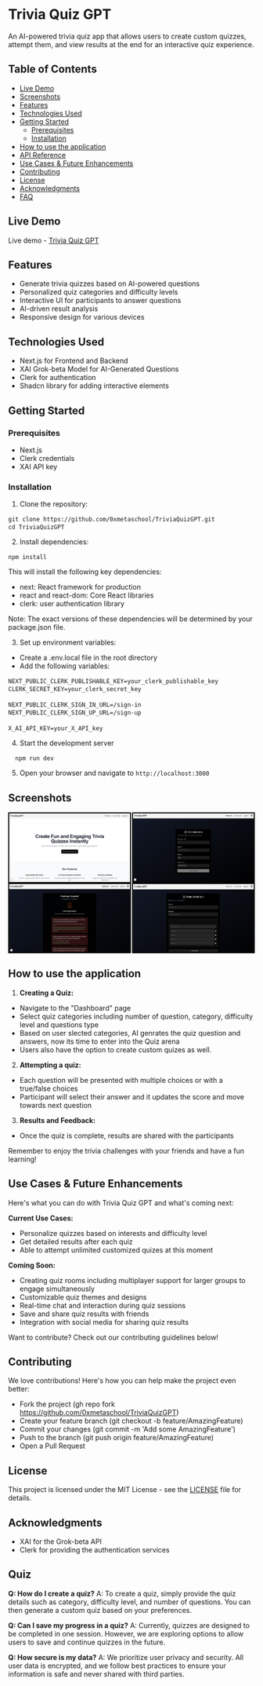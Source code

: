 # Trivia Quiz GPT
An AI-powered trivia quiz app that allows users to create custom quizzes, attempt them, and view results at the end for an interactive quiz experience.

## Table of Contents
  - [Live Demo](#live-demo)
  - [Screenshots](#screenshots)
  - [Features](#features)
  - [Technologies Used](#technologies-used)
  - [Getting Started](#getting-started)
    - [Prerequisites](#prerequisites)
    - [Installation](#installation)
  - [How to use the application](#how-to-use-the-application)
  - [API Reference](#api-reference)
  - [Use Cases & Future Enhancements](#use-cases-and-future-enhancements)
  - [Contributing](#contributing)
  - [License](#license)
  - [Acknowledgments](#acknowledgments)
  - [FAQ](#faq)

## Live Demo

Live demo - [Trivia Quiz GPT](https://trivia-gpt-nine.vercel.app/)

## Features

- Generate trivia quizzes based on AI-powered questions
- Personalized quiz categories and difficulty levels
- Interactive UI for participants to answer questions
- AI-driven result analysis
- Responsive design for various devices

## Technologies Used

- Next.js for Frontend and Backend
- XAI Grok-beta Model for AI-Generated Questions
- Clerk for authentication
- Shadcn library for adding interactive elements

## Getting Started

### Prerequisites

- Next.js
- Clerk credentials
- XAI API key

### Installation

1. Clone the repository:
 
```
git clone https://github.com/0xmetaschool/TriviaQuizGPT.git
cd TriviaQuizGPT
```

2. Install dependencies:
```
npm install
```

This will install the following key dependencies:
- next: React framework for production
- react and react-dom: Core React libraries
- clerk: user authentication library

Note: The exact versions of these dependencies will be determined by your package.json file.

3. Set up environment variables:

- Create a .env.local file in the root directory
- Add the following variables:
```
NEXT_PUBLIC_CLERK_PUBLISHABLE_KEY=your_clerk_publishable_key
CLERK_SECRET_KEY=your_clerk_secret_key

NEXT_PUBLIC_CLERK_SIGN_IN_URL=/sign-in
NEXT_PUBLIC_CLERK_SIGN_UP_URL=/sign-up

X_AI_API_KEY=your_X_API_key
```

4. Start the development server
```
  npm run dev
```
5. Open your browser and navigate to `http://localhost:3000`

## Screenshots

<div style="display: flex; justify-content: space-between;">
  <img src="public/home.png" alt="Home Page" style="width: 49%; border: 2px solid black;" />
  <img src="public/quiz_arena.png" alt="Select Language Page" style="width: 49%; border: 2px solid black;" />
</div>
<div style="display: flex; justify-content: space-between;">
  <img src="public/result.png" alt="Curriculum Page" style="width: 49%; border: 2px solid black;" />
  <img src="public/custom_quiz.png" alt="Lesson Page" style="width: 49%; border: 2px solid black;" />
</div>


## How to use the application

1. **Creating a Quiz:**
- Navigate to the "Dashboard" page
- Select quiz categories including number of question, category, difficulty level and questions type
- Based on user slected categories, AI genrates the quiz question and answers, now its time to enter into the Quiz arena
- Users also have the option to create custom quizes as well.

2. **Attempting a quiz:**
- Each question will be presented with multiple choices or with a true/false choices 
- Participant will select their answer and it updates the score and move towards next question

3. **Results and Feedback:**
- Once the quiz is complete, results are shared with the participants

Remember to enjoy the trivia challenges with your friends and have a fun learning!

## Use Cases & Future Enhancements

Here's what you can do with Trivia Quiz GPT and what's coming next:

**Current Use Cases:**
- Personalize quizzes based on interests and difficulty level
- Get detailed results after each quiz
- Able to attempt unlimited customized quizes at this moment

**Coming Soon:**
- Creating quiz rooms including multiplayer support for larger groups to engage simultaneously
- Customizable quiz themes and designs
- Real-time chat and interaction during quiz sessions
- Save and share quiz results with friends
- Integration with social media for sharing quiz results

Want to contribute? Check out our contributing guidelines below!

## Contributing

We love contributions! Here's how you can help make the project even better:

- Fork the project (gh repo fork https://github.com/0xmetaschool/TriviaQuizGPT)
- Create your feature branch (git checkout -b feature/AmazingFeature)
- Commit your changes (git commit -m 'Add some AmazingFeature')
- Push to the branch (git push origin feature/AmazingFeature)
- Open a Pull Request

## License

This project is licensed under the MIT License - see the [LICENSE](https://github.com/0xmetaschool/trivia-quiz-gpt/blob/main/LICENSE) file for details.

## Acknowledgments

- XAI for the Grok-beta API
- Clerk for providing the authentication services

## Quiz
**Q: How do I create a quiz?**
A: To create a quiz, simply provide the quiz details such as category, difficulty level, and number of questions. You can then generate a custom quiz based on your preferences.

**Q: Can I save my progress in a quiz?**
A: Currently, quizzes are designed to be completed in one session. However, we are exploring options to allow users to save and continue quizzes in the future.

**Q: How secure is my data?**
A: We prioritize user privacy and security. All user data is encrypted, and we follow best practices to ensure your information is safe and never shared with third parties.